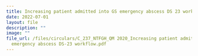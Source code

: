 ```yaml
---
title: Increasing patient admitted into GS emergency abscess DS 23 workflow
date: 2022-07-01
layout: file
description: ""
image: ""
file_url: /files/circulars/C_237_NTFGH_QM 2020_Increasing patient admitted into GS
  emergency abscess DS-23 workflow.pdf
---
```

